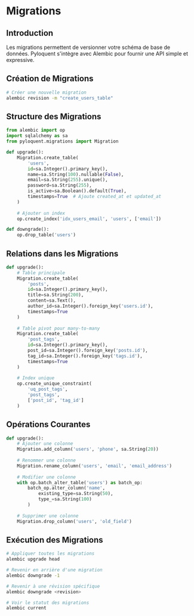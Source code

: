 # Migrations

## Introduction

Les migrations permettent de versionner votre schéma de base de données. Pyloquent s'intègre avec Alembic pour fournir une API simple et expressive.

## Création de Migrations

```bash
# Créer une nouvelle migration
alembic revision -m "create_users_table"
```

## Structure des Migrations

```python
from alembic import op
import sqlalchemy as sa
from pyloquent.migrations import Migration

def upgrade():
    Migration.create_table(
        'users',
        id=sa.Integer().primary_key(),
        name=sa.String(100).nullable(False),
        email=sa.String(255).unique(),
        password=sa.String(255),
        is_active=sa.Boolean().default(True),
        timestamps=True  # Ajoute created_at et updated_at
    )
    
    # Ajouter un index
    op.create_index('idx_users_email', 'users', ['email'])

def downgrade():
    op.drop_table('users')
```

## Relations dans les Migrations

```python
def upgrade():
    # Table principale
    Migration.create_table(
        'posts',
        id=sa.Integer().primary_key(),
        title=sa.String(200),
        content=sa.Text(),
        author_id=sa.Integer().foreign_key('users.id'),
        timestamps=True
    )
    
    # Table pivot pour many-to-many
    Migration.create_table(
        'post_tags',
        id=sa.Integer().primary_key(),
        post_id=sa.Integer().foreign_key('posts.id'),
        tag_id=sa.Integer().foreign_key('tags.id'),
        timestamps=True
    )
    
    # Index unique
    op.create_unique_constraint(
        'uq_post_tags',
        'post_tags',
        ['post_id', 'tag_id']
    )
```

## Opérations Courantes

```python
def upgrade():
    # Ajouter une colonne
    Migration.add_column('users', 'phone', sa.String(20))
    
    # Renommer une colonne
    Migration.rename_column('users', 'email', 'email_address')
    
    # Modifier une colonne
    with op.batch_alter_table('users') as batch_op:
        batch_op.alter_column('name',
            existing_type=sa.String(50),
            type_=sa.String(100)
        )
    
    # Supprimer une colonne
    Migration.drop_column('users', 'old_field')
```

## Exécution des Migrations

```bash
# Appliquer toutes les migrations
alembic upgrade head

# Revenir en arrière d'une migration
alembic downgrade -1

# Revenir à une révision spécifique
alembic downgrade <revision>

# Voir le statut des migrations
alembic current
``` 